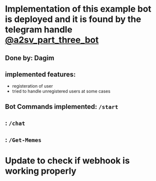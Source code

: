 # Implementation of this example bot is deployed and it is found by the telegram handle [@a2sv_part_three_bot](https://t.me/a2sv_part_three_bot)

##  Done by: Dagim 
## implemented features:
- registeration of user 
- tried to handle unregistered users at some cases
## Bot Commands implemented: `/start`
## 			   : `/chat`
##                         : `/Get-Memes`
# Update to check if webhook is working properly
